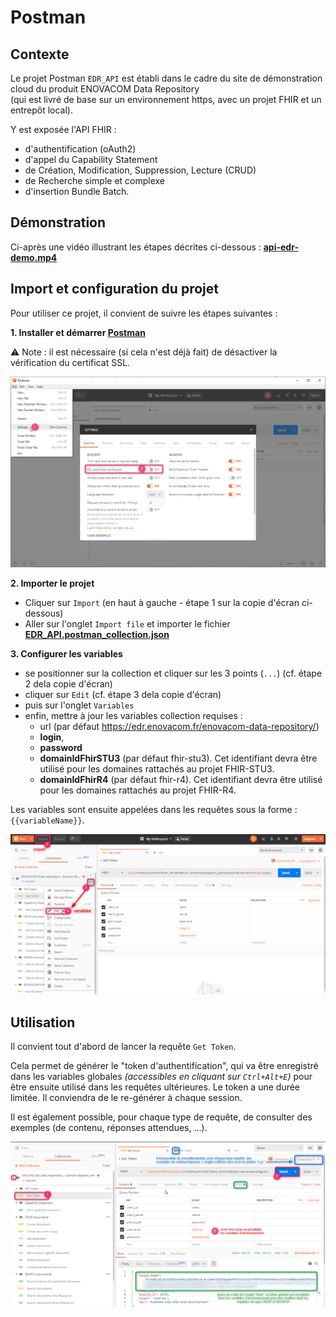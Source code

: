 # Postman

## Contexte

Le projet Postman ``EDR_API`` est établi dans le cadre du site de démonstration cloud du produit ENOVACOM Data Repository \
(qui est livré de base sur un environnement https, avec un projet FHIR et un entrepôt local).

Y est exposée l'API FHIR :
- d'authentification (oAuth2)
- d'appel du Capability Statement
- de Création, Modification, Suppression, Lecture (CRUD)
- de Recherche simple et complexe
- d'insertion Bundle Batch.

## Démonstration

Ci-après une vidéo illustrant les étapes décrites ci-dessous : **[api-edr-demo.mp4](edr-demo.mp4)**


## Import et configuration du projet

Pour utiliser ce projet, il convient de suivre les étapes suivantes :

**1. Installer et démarrer [Postman](https://www.getpostman.com/downloads/)**

:warning: Note : il est nécessaire (si cela n'est déjà fait) de désactiver la vérification du certificat SSL.

![SSL-certificate](SSL-certificate.png)

**2. Importer le projet**
- Cliquer sur ``Import`` (en haut à gauche - étape 1 sur la copie d'écran ci-dessous)
- Aller sur l'onglet ``Import file`` et importer le fichier **[EDR_API.postman_collection.json](EDR_API.postman_collection.json)**

**3. Configurer les variables**
- se positionner sur la collection et cliquer sur les 3 points (``...``) (cf. étape 2 dela copie d'écran)
- cliquer sur ``Edit`` (cf. étape 3 dela copie d'écran)
- puis sur l'onglet ``Variables``
- enfin, mettre à jour les variables collection requises :
   * url (par défaut https://edr.enovacom.fr/enovacom-data-repository/)
   * **login**,
   * **password**
   * **domainIdFhirSTU3** (par défaut fhir-stu3). Cet identifiant devra être utilisé pour les domaines rattachés au projet FHIR-STU3.
   * **domainIdFhirR4** (par défaut fhir-r4). Cet identifiant devra être utilisé pour les domaines rattachés au projet FHIR-R4.

Les variables sont ensuite appelées dans les requêtes sous la forme : ``{{variableName}}``.

![Postman](postman.png)


## Utilisation

Il convient tout d'abord de lancer la requête ``Get Token``.

Cela permet de générer le "token d'authentification", qui va être enregistré dans les variables globales _(accessibles en cliquant sur ``Ctrl+Alt+E``)_ pour être ensuite utilisé dans les requêtes ultérieures.
Le token  a une durée limitée. Il conviendra de le re-générer à chaque session.

Il est également possible, pour chaque type de requête, de consulter des exemples (de contenu, réponses attendues, ...).

![token-examples](token-examples.png)

